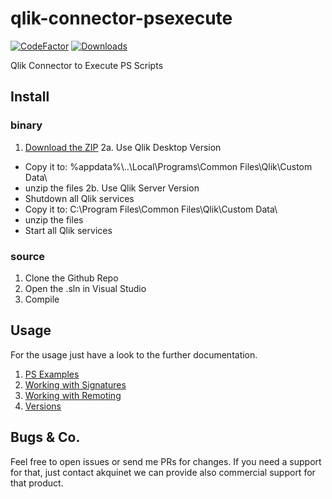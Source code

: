 
# qlik-connector-psexecute
[![CodeFactor](https://www.codefactor.io/repository/github/q2g/q2g-con-psexecute-qvx/badge/master)](https://www.codefactor.io/repository/github/q2g/q2g-con-psexecute-qvx/overview/master)
[![Downloads](https://m.sense2go.net/downloads.svg?q2g-ext-selector)](https://m.sense2go.net/extension-package)

Qlik Connector to Execute PS Scripts

## Install

### binary

1. [Download the ZIP](https://m.sense2go.net/extension-package)
2a. Use Qlik Desktop Version
- Copy it to: %appdata%\\..\Local\Programs\Common Files\Qlik\Custom Data\
- unzip the files
2b. Use Qlik Server Version
- Shutdown all Qlik services
- Copy it to: C:\Program Files\Common Files\Qlik\Custom Data\
- unzip the files
- Start all Qlik services

### source

1. Clone the Github Repo
2. Open the .sln in Visual Studio
3. Compile

## Usage
For the usage just have a look to the further documentation.

1. [PS Examples](docs/PS_Examples.md)
2. [Working with Signatures](docs/Signature.md)
3. [Working with Remoting](docs/SetupPowerShellRemoting.md)
4. [Versions](docs/Version.md)

## Bugs & Co.

Feel free to open issues or send me PRs for changes.
If you need a support for that, just contact akquinet we can
provide also commercial support for that product.
